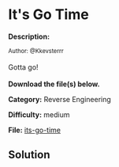 # It's Go Time

**Description:**

<small>Author: @Kkevsterrr</small><br><br>Gotta go!  <br><br> <b>Download the file(s) below.</b>


**Category:** Reverse Engineering

**Difficulty:** medium

**File:** [its-go-time](its-go-time)

## Solution
